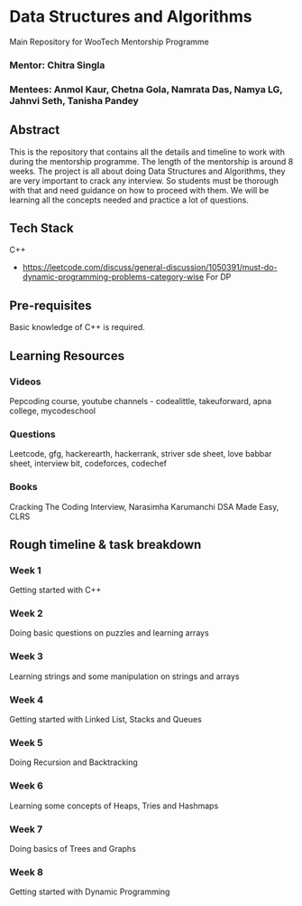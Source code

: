 
# Data Structures and Algorithms
Main Repository for WooTech Mentorship Programme

### Mentor: Chitra Singla
### Mentees: Anmol Kaur, Chetna Gola, Namrata Das, Namya LG, Jahnvi Seth, Tanisha Pandey

## Abstract
This is the repository that contains all the details and timeline to work with during the mentorship programme. The length of the mentorship is around 8 weeks. The project is all about doing Data Structures and Algorithms, they are very important to crack any interview. So students must be thorough with that and need guidance on how to proceed with them. We will be learning all the concepts needed and practice a lot of questions. 

## Tech Stack
C++
-  https://leetcode.com/discuss/general-discussion/1050391/must-do-dynamic-programming-problems-category-wise
For DP

## Pre-requisites
Basic knowledge of C++ is required.

## Learning Resources
### Videos
Pepcoding course, youtube channels - codealittle, takeuforward, apna college, mycodeschool
### Questions 
Leetcode, gfg, hackerearth, hackerrank, striver sde sheet, love babbar sheet, interview bit, codeforces, codechef
### Books 
Cracking The Coding Interview, Narasimha Karumanchi DSA Made Easy, CLRS

## Rough timeline & task breakdown
### Week 1 
Getting started with C++

### Week 2 
Doing basic questions on puzzles and learning arrays 

### Week 3 
Learning strings and some manipulation on strings and arrays

### Week 4 
Getting started with Linked List, Stacks and Queues

### Week 5 
Doing Recursion and Backtracking

### Week 6 
Learning some concepts of Heaps, Tries and Hashmaps

### Week 7 
Doing basics of Trees and Graphs

### Week 8 
Getting started with Dynamic Programming

